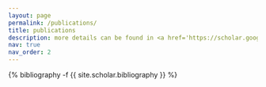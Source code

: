 ```yaml
---
layout: page
permalink: /publications/
title: publications
description: more details can be found in <a href='https://scholar.google.com/citations?user=eH4RdhYAAAAJ&hl=en'><font color='#0076df'>my google scholar profile</font></a>.<br>(* indicates equal contribution. ** indicates corresponding author.)
nav: true
nav_order: 2
---
```


<!-- _pages/publications.md -->

<div class="publications">

{% bibliography -f {{ site.scholar.bibliography }} %}

</div>

